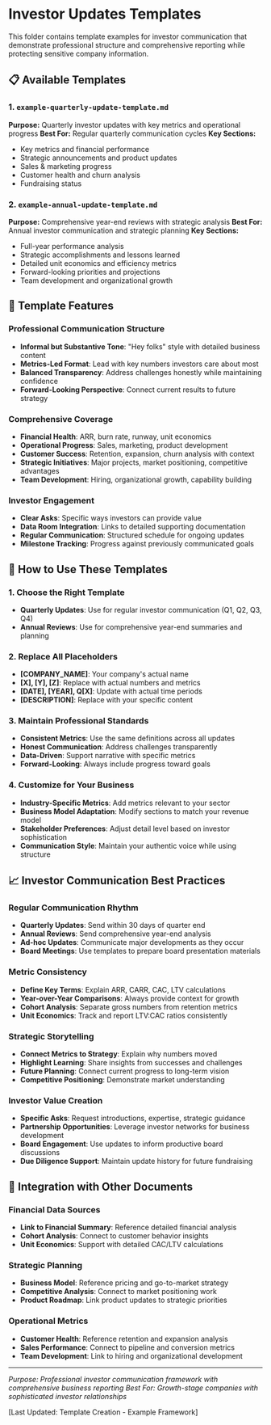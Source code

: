 # Investor Updates Templates

This folder contains template examples for investor communication that demonstrate professional structure and comprehensive reporting while protecting sensitive company information.

## 📋 Available Templates

### 1. `example-quarterly-update-template.md`
**Purpose:** Quarterly investor updates with key metrics and operational progress
**Best For:** Regular quarterly communication cycles
**Key Sections:**
- Key metrics and financial performance
- Strategic announcements and product updates
- Sales & marketing progress
- Customer health and churn analysis
- Fundraising status

### 2. `example-annual-update-template.md`
**Purpose:** Comprehensive year-end reviews with strategic analysis
**Best For:** Annual investor communication and strategic planning
**Key Sections:**
- Full-year performance analysis
- Strategic accomplishments and lessons learned
- Detailed unit economics and efficiency metrics
- Forward-looking priorities and projections
- Team development and organizational growth

## 🎯 Template Features

### Professional Communication Structure
- **Informal but Substantive Tone**: "Hey folks" style with detailed business content
- **Metrics-Led Format**: Lead with key numbers investors care about most
- **Balanced Transparency**: Address challenges honestly while maintaining confidence
- **Forward-Looking Perspective**: Connect current results to future strategy

### Comprehensive Coverage
- **Financial Health**: ARR, burn rate, runway, unit economics
- **Operational Progress**: Sales, marketing, product development
- **Customer Success**: Retention, expansion, churn analysis with context
- **Strategic Initiatives**: Major projects, market positioning, competitive advantages
- **Team Development**: Hiring, organizational growth, capability building

### Investor Engagement
- **Clear Asks**: Specific ways investors can provide value
- **Data Room Integration**: Links to detailed supporting documentation
- **Regular Communication**: Structured schedule for ongoing updates
- **Milestone Tracking**: Progress against previously communicated goals

## 🔧 How to Use These Templates

### 1. Choose the Right Template
- **Quarterly Updates**: Use for regular investor communication (Q1, Q2, Q3, Q4)
- **Annual Reviews**: Use for comprehensive year-end summaries and planning

### 2. Replace All Placeholders
- **[COMPANY_NAME]**: Your company's actual name
- **[X], [Y], [Z]**: Replace with actual numbers and metrics
- **[DATE], [YEAR], Q[X]**: Update with actual time periods
- **[DESCRIPTION]**: Replace with your specific content

### 3. Maintain Professional Standards
- **Consistent Metrics**: Use the same definitions across all updates
- **Honest Communication**: Address challenges transparently
- **Data-Driven**: Support narrative with specific metrics
- **Forward-Looking**: Always include progress toward goals

### 4. Customize for Your Business
- **Industry-Specific Metrics**: Add metrics relevant to your sector
- **Business Model Adaptation**: Modify sections to match your revenue model
- **Stakeholder Preferences**: Adjust detail level based on investor sophistication
- **Communication Style**: Maintain your authentic voice while using structure

## 📈 Investor Communication Best Practices

### Regular Communication Rhythm
- **Quarterly Updates**: Send within 30 days of quarter end
- **Annual Reviews**: Send comprehensive year-end analysis
- **Ad-hoc Updates**: Communicate major developments as they occur
- **Board Meetings**: Use templates to prepare board presentation materials

### Metric Consistency
- **Define Key Terms**: Explain ARR, CARR, CAC, LTV calculations
- **Year-over-Year Comparisons**: Always provide context for growth
- **Cohort Analysis**: Separate gross numbers from retention metrics
- **Unit Economics**: Track and report LTV:CAC ratios consistently

### Strategic Storytelling
- **Connect Metrics to Strategy**: Explain why numbers moved
- **Highlight Learning**: Share insights from successes and challenges
- **Future Planning**: Connect current progress to long-term vision
- **Competitive Positioning**: Demonstrate market understanding

### Investor Value Creation
- **Specific Asks**: Request introductions, expertise, strategic guidance
- **Partnership Opportunities**: Leverage investor networks for business development
- **Board Engagement**: Use updates to inform productive board discussions
- **Due Diligence Support**: Maintain update history for future fundraising

## 🔗 Integration with Other Documents

### Financial Data Sources
- **Link to Financial Summary**: Reference detailed financial analysis
- **Cohort Analysis**: Connect to customer behavior insights
- **Unit Economics**: Support with detailed CAC/LTV calculations

### Strategic Planning
- **Business Model**: Reference pricing and go-to-market strategy
- **Competitive Analysis**: Connect to market positioning work
- **Product Roadmap**: Link product updates to strategic priorities

### Operational Metrics
- **Customer Health**: Reference retention and expansion analysis
- **Sales Performance**: Connect to pipeline and conversion metrics
- **Team Development**: Link to hiring and organizational development

---

*Purpose: Professional investor communication framework with comprehensive business reporting*
*Best For: Growth-stage companies with sophisticated investor relationships*

[Last Updated: Template Creation - Example Framework]
